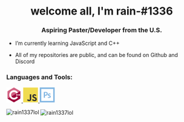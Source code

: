 <h1 align="center">welcome all, I'm rain-#1336</h1>
<h3 align="center">Aspiring Paster/Developer from the U.S.</h3>

- I’m currently learning JavaScript and C++

- All of my repositories are public, and can be found on Github and Discord


<h3 align="left">Languages and Tools:</h3>
<p align="left"> <a href="https://www.w3schools.com/cpp/" target="_blank"> <img src="https://raw.githubusercontent.com/devicons/devicon/master/icons/cplusplus/cplusplus-original.svg" alt="cplusplus" width="40" height="40"/> </a> <a href="https://developer.mozilla.org/en-US/docs/Web/JavaScript" target="_blank"> <img src="https://raw.githubusercontent.com/devicons/devicon/master/icons/javascript/javascript-original.svg" alt="javascript" width="40" height="40"/> </a> <a href="https://www.photoshop.com/en" target="_blank"> <img src="https://raw.githubusercontent.com/devicons/devicon/master/icons/photoshop/photoshop-line.svg" alt="photoshop" width="40" height="40"/> </a> </p>

<p><img align="left" src="https://github-readme-stats.vercel.app/api/top-langs?username=rain1337lol&show_icons=true&locale=en&layout=compact" alt="rain1337lol" /></p>

<p>&nbsp;<img align="center" src="https://github-readme-stats.vercel.app/api?username=rain1337lol&show_icons=true&locale=en" alt="rain1337lol" /></p>

